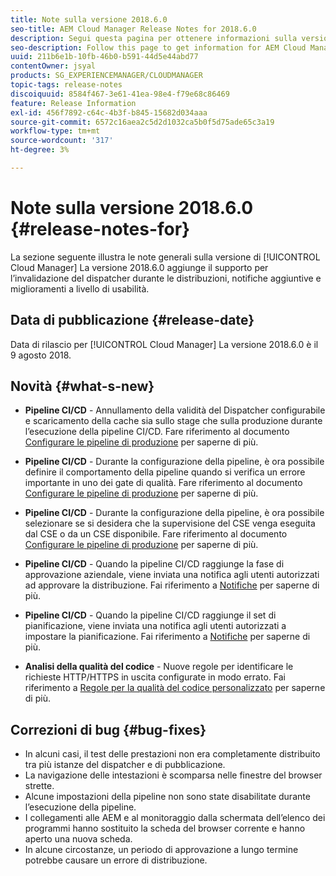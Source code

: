 ```yaml
---
title: Note sulla versione 2018.6.0
seo-title: AEM Cloud Manager Release Notes for 2018.6.0
description: Segui questa pagina per ottenere informazioni sulla versione 2018.6.0 di Cloud Manager.
seo-description: Follow this page to get information for AEM Cloud Manager Release 2018.6.0.
uuid: 211b6e1b-10fb-46b0-b591-44d5e44abd77
contentOwner: jsyal
products: SG_EXPERIENCEMANAGER/CLOUDMANAGER
topic-tags: release-notes
discoiquuid: 8584f467-3e61-41ea-98e4-f79e68c86469
feature: Release Information
exl-id: 456f7892-c64c-4b3f-b845-15682d034aaa
source-git-commit: 6572c16aea2c5d2d1032ca5b0f5d75ade65c3a19
workflow-type: tm+mt
source-wordcount: '317'
ht-degree: 3%

---
```


# Note sulla versione 2018.6.0 {#release-notes-for}

La sezione seguente illustra le note generali sulla versione di [!UICONTROL Cloud Manager] La versione 2018.6.0 aggiunge il supporto per l’invalidazione del dispatcher durante le distribuzioni, notifiche aggiuntive e miglioramenti a livello di usabilità.

## Data di pubblicazione {#release-date}

Data di rilascio per [!UICONTROL Cloud Manager] La versione 2018.6.0 è il 9 agosto 2018.

## Novità {#what-s-new}

* **Pipeline CI/CD** - Annullamento della validità del Dispatcher configurabile e scaricamento della cache sia sullo stage che sulla produzione durante l’esecuzione della pipeline CI/CD. Fare riferimento al documento [Configurare le pipeline di produzione](/help/using/production-pipelines.md) per saperne di più.

* **Pipeline CI/CD** - Durante la configurazione della pipeline, è ora possibile definire il comportamento della pipeline quando si verifica un errore importante in uno dei gate di qualità. Fare riferimento al documento [Configurare le pipeline di produzione](/help/using/production-pipelines.md) per saperne di più.

* **Pipeline CI/CD** - Durante la configurazione della pipeline, è ora possibile selezionare se si desidera che la supervisione del CSE venga eseguita dal CSE o da un CSE disponibile. Fare riferimento al documento [Configurare le pipeline di produzione](/help/using/production-pipelines.md) per saperne di più.

* **Pipeline CI/CD** - Quando la pipeline CI/CD raggiunge la fase di approvazione aziendale, viene inviata una notifica agli utenti autorizzati ad approvare la distribuzione. Fai riferimento a [Notifiche](/help/using/notifications.md) per saperne di più.

* **Pipeline CI/CD** - Quando la pipeline CI/CD raggiunge il set di pianificazione, viene inviata una notifica agli utenti autorizzati a impostare la pianificazione. Fai riferimento a [Notifiche](/help/using/notifications.md) per saperne di più.

* **Analisi della qualità del codice** - Nuove regole per identificare le richieste HTTP/HTTPS in uscita configurate in modo errato. Fai riferimento a [Regole per la qualità del codice personalizzato](/help/using/custom-code-quality-rules.md) per saperne di più.

## Correzioni di bug {#bug-fixes}

* In alcuni casi, il test delle prestazioni non era completamente distribuito tra più istanze del dispatcher e di pubblicazione.
* La navigazione delle intestazioni è scomparsa nelle finestre del browser strette.
* Alcune impostazioni della pipeline non sono state disabilitate durante l’esecuzione della pipeline.
* I collegamenti alle AEM e al monitoraggio dalla schermata dell’elenco dei programmi hanno sostituito la scheda del browser corrente e hanno aperto una nuova scheda.
* In alcune circostanze, un periodo di approvazione a lungo termine potrebbe causare un errore di distribuzione.

